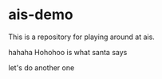 # ais-demo
This is a repository for playing around at ais.

hahaha
Hohohoo is what santa says

let's do another one
